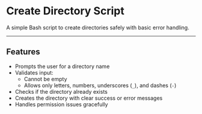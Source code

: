 # Create Directory Script

A simple Bash script to create directories safely with basic error handling.

---

## Features

- Prompts the user for a directory name  
- Validates input:
  - Cannot be empty
  - Allows only letters, numbers, underscores (`_`), and dashes (`-`)
- Checks if the directory already exists  
- Creates the directory with clear success or error messages  
- Handles permission issues gracefully
